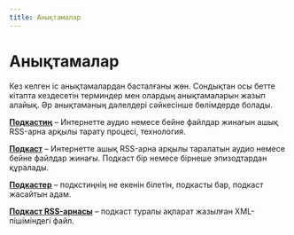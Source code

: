 ```yaml
---
title: Анықтамалар
---
```


# Анықтамалар

Кез келген іс анықтамалардан басталғаны жөн. Сондықтан осы бетте кітапта кездесетін терминдер мен олардың анықтамаларын жазып алайық. Әр анықтаманың дәлелдері сәйкесінше бөлімдерде болады.

**[Подкастиң](/book/podcasting/)** – Интернетте аудио немесе бейне файлдар жинағын ашық RSS-арна арқылы тарату процесі, технология.

**[Подкаст](/book/podcast/)** – Интернетте ашық RSS-арна арқылы таралатын аудио немесе бейне файлдар жинағы. Подкаст бір немесе бірнеше эпизодтардан құралады.

**[Подкастер](/book/podcaster/)** – подкстиңнің не екенін білетін, подкасты бар, подкаст жасайтын адам.

**[Подкаст RSS-арнасы](/book/rss/)** – подкаст туралы ақпарат жазылған XML-пішіміндегі файл.
